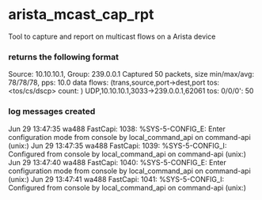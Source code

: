 # arista_mcast_cap_rpt
  Tool to capture and report on multicast flows on a Arista device

### returns the following format

  Source: 10.10.10.1, Group: 239.0.0.1
  Captured 50 packets, size min/max/avg: 78/78/78, pps: 10.0
  data flows: (trans,source,port->dest,port tos: <tos/cs/dscp> count: <n>)
  UDP,10.10.10.1,3033->239.0.0.1,62061 tos: 0/0/0': 50

### log messages created

  Jun 29 13:47:35 wa488 FastCapi: 1038: %SYS-5-CONFIG_E: Enter configuration mode from console by local_command_api on command-api (unix:)
  Jun 29 13:47:35 wa488 FastCapi: 1039: %SYS-5-CONFIG_I: Configured from console by local_command_api on command-api (unix:)
  Jun 29 13:47:40 wa488 FastCapi: 1040: %SYS-5-CONFIG_E: Enter configuration mode from console by local_command_api on command-api (unix:)
  Jun 29 13:47:41 wa488 FastCapi: 1041: %SYS-5-CONFIG_I: Configured from console by local_command_api on command-api (unix:)
